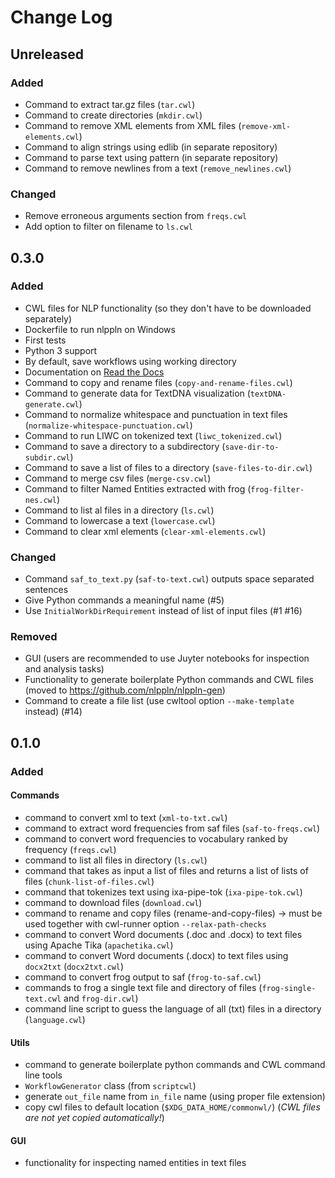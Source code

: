 # Change Log

## Unreleased

### Added

- Command to extract tar.gz files (`tar.cwl`)
- Command to create directories (`mkdir.cwl`)
- Command to remove XML elements from XML files (`remove-xml-elements.cwl`)
- Command to align strings using edlib (in separate repository)
- Command to parse text using pattern (in separate repository)
- Command to remove newlines from a text (`remove_newlines.cwl`)

### Changed

- Remove erroneous arguments section from `freqs.cwl`
- Add option to filter on filename to `ls.cwl`

## 0.3.0

### Added

- CWL files for NLP functionality (so they don't have to be downloaded separately)
- Dockerfile to run nlppln on Windows
- First tests
- Python 3 support
- By default, save workflows using working directory
- Documentation on [Read the Docs](http://nlppln.readthedocs.io/en/latest/)
- Command to copy and rename files (`copy-and-rename-files.cwl`)
- Command to generate data for TextDNA visualization (`textDNA-generate.cwl`)
- Command to normalize whitespace and punctuation in text files (`normalize-whitespace-punctuation.cwl`)
- Command to run LIWC on tokenized text (`liwc_tokenized.cwl`)
- Command to save a directory to a subdirectory (`save-dir-to-subdir.cwl`)
- Command to save a list of files to a directory (`save-files-to-dir.cwl`)
- Command to merge csv files (`merge-csv.cwl`)
- Command to filter Named Entities extracted with frog (`frog-filter-nes.cwl`)
- Command to list al files in a directory (`ls.cwl`)
- Command to lowercase a text (`lowercase.cwl`)
- Command to clear xml elements (`clear-xml-elements.cwl`)

### Changed

- Command `saf_to_text.py` (`saf-to-text.cwl`) outputs space separated sentences
- Give Python commands a meaningful name (#5)
- Use `InitialWorkDirRequirement` instead of list of input files (#1 #16)

### Removed

- GUI (users are recommended to use Juyter notebooks for inspection and analysis tasks)
- Functionality to generate boilerplate Python commands and CWL files (moved to https://github.com/nlppln/nlppln-gen)
- Command to create a file list (use cwltool option `--make-template` instead) (#14)

## 0.1.0

### Added

#### Commands

- command to convert xml to text (`xml-to-txt.cwl`)
- command to extract word frequencies from saf files (`saf-to-freqs.cwl`)
- command to convert word frequencies to vocabulary ranked by frequency (`freqs.cwl`)
- command to list all files in directory (`ls.cwl`)
- command that takes as input a list of files and returns a list of lists of files (`chunk-list-of-files.cwl`)
- command that tokenizes text using ixa-pipe-tok (`ixa-pipe-tok.cwl`)
- command to download files (`download.cwl`)
- command to rename and copy files (rename-and-copy-files) -> must be used together with cwl-runner option `--relax-path-checks`
- command to convert Word documents (.doc and .docx) to text files using Apache Tika (`apachetika.cwl`)
- command to convert Word documents (.docx) to text files using `docx2txt` (`docx2txt.cwl`)
- command to convert frog output to saf (`frog-to-saf.cwl`)
- commands to frog a single text file and directory of files (`frog-single-text.cwl` and `frog-dir.cwl`)
- command line script to guess the language of all (txt) files in a directory (`language.cwl`)

#### Utils

- command to generate boilerplate python commands and CWL command line tools
- `WorkflowGenerator` class (from `scriptcwl`)
- generate `out_file` name from `in_file` name (using proper file extension)
- copy cwl files to default location (`$XDG_DATA_HOME/commonwl/`) (*CWL files are not yet copied automatically!*)

#### GUI

- functionality for inspecting named entities in text files
